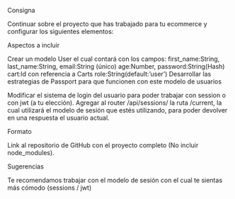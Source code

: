 Consigna

Continuar sobre el proyecto que has trabajado para tu ecommerce y configurar los siguientes elementos:

Aspectos a incluir

Crear un modelo User el cual contará con los campos:
first_name:String,
last_name:String,
email:String (único)
age:Number,
password:String(Hash)
cart:Id con referencia a Carts
role:String(default:’user’)
Desarrollar las estrategias de Passport para que funcionen con este modelo de usuarios


Modificar el sistema de login del usuario para poder trabajar con session o con jwt (a tu elección).
Agregar al router /api/sessions/ la ruta /current, la cual utilizará el modelo de sesión que estés utilizando, para poder devolver en una respuesta el usuario actual.

Formato

Link al repositorio de GitHub con el proyecto completo (No incluir node_modules).

Sugerencias

Te recomendamos trabajar con el modelo de sesión con el cual te sientas más cómodo (sessions / jwt)

